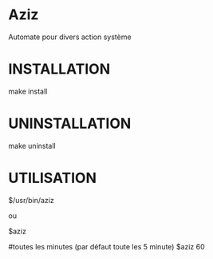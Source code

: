 # Aziz
Automate pour divers action système

INSTALLATION
============
make install

UNINSTALLATION
==============
make uninstall

UTILISATION
===========
$/usr/bin/aziz

ou

$aziz

#toutes les minutes (par défaut toute les 5 minute)
$aziz 60

